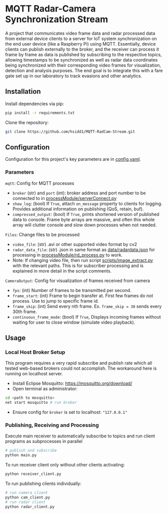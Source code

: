 # MQTT Radar-Camera Synchronization Stream

A project that communicates video frame data and radar processed data from external device clients to a server for IoT system synchronization on the end user device (like a Raspberry Pi) using MQTT. Essentially, device clients can publish externally to the broker, and the receiver can process it frame by frame as data is published by subscribing to the respective topics, allowing timestamps to be synchronized as well as radar data coordinates being synchronized with their corresponding video frames for visualization, detection and analysis purposes. The end goal is to integrate this with a fare gate set up in our laboratory to track evasions and other analytics.

## Installation

Install dependencies via pip:
```bash
pip install -r requirements.txt
```
Clone the repository:
```bash
git clone https://github.com/hsidd1/MQTT-RadCam-Stream.git
```
## Configuration

Configuration for this project's key parameters are in [config.yaml](config.yaml). 

### Parameters

`mqtt`: Config for MQTT processes

- `broker` (str) and `port` (int): broker address and port number to be connected to in [processModule/serverConnect.py](processModule/serverConnect.py)
- `show_log`: (bool) If `True`, attach `on_message` property to clients for logging. Provides additional information on publishing (QoS, retain, buf).
- `compressed_output`: (bool) If `True`, prints shortened version of published data to console. Frame byte arrays are massive, and often this whole array will clutter console and slow down processes when not needed.

`Files`: Change files to be processed 
- `video_file`: (str) .avi or other supported video format by cv2
-  `radar_data_file`: (str) .json in same format as [data/radardata.json](data/radardata.json) for processing in [processModule/rd_process.py](processModule/rd_process.py) to work.
-  Note: If changing video file, then run script [scripts/image_extract.py](scripts/image_extract.py) with the relevant paths. This is for subscriber processing and is explained in more detail in the script comments.
  
`CameraOutput`: Config for visualization of frames received from camera

- `fps`: (int) Number of frames to be transmitted per second.
- `frame_start`: (int) Frame to begin transfer at. First few frames do not process. Use to jump to specific frame id.
- `frame_skip`: (int) Send every nth frame. Ex. `frame_skip = 30` sends every 30th frame.
- `continuous_frame_mode`: (bool) If `True`, Displays incoming frames without waiting for user to close window (simulate video playback).

## Usage

### Local Host Broker Setup

This program requires a very rapid subscribe and publish rate which all tested web-based brokers could not accomplish. The workaround here is running on localhost server. 

- Install Eclipse Mosquitto: https://mosquitto.org/download/
- Open terminal as administrator:
```bash
cd <path to mosquitto>
net start mosquitto # run broker
```
- Ensure config for `broker` is set to localhost: `"127.0.0.1"`

### Publishing, Receiving and Processing 

Execute main receiver to automatically subscribe to topics and run client programs as subprocesses in parallel
```bash
# publish and subscribe
python main.py
```
To run receiver client only without other clients activating:
```bash
python receiver_client.py
```
To run publishing clients individually:
```bash
# run camera client
python cam_client.py
# run radar client
python radar_client.py
```